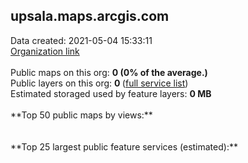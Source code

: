 <h2>upsala.maps.arcgis.com</h2> Data created: 2021-05-04 15:33:11 <br /><a target='new' href='https://upsala.maps.arcgis.com'>Organization link</a><br /><br />Public maps on this org: <b>0 (0% of the average.)</b><br />Public layers on this org: <b>0 </b>(<a target='new' href='https://services.arcgis.com/WVQPVZC5MxnNu86Y/ArcGIS/rest/services'>full service list</a>)<br />Estimated storaged used by feature layers: <b>0 MB</b><br /><br />**Top 50 public maps by views:**<br /><br /><br />**Top 25 largest public feature services (estimated):**<br />